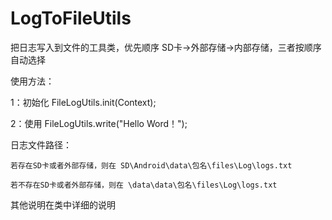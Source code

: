 # LogToFileUtils
把日志写入到文件的工具类，优先顺序 SD卡->外部存储->内部存储，三者按顺序自动选择




使用方法：

1：初始化
FileLogUtils.init(Context);

2：使用
FileLogUtils.write("Hello Word！"); 




日志文件路径：

	若存在SD卡或者外部存储，则在 SD\Android\data\包名\files\Log\logs.txt

	若不存在SD卡或者外部存储，则在 \data\data\包名\files\Log\logs.txt




其他说明在类中详细的说明
